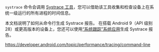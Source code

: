 `systrace` 命令会调用 [Systrace 工具](https://developer.android.com/topic/performance/tracing)，您可以借助该工具收集和检查设备上在系统一级运行的所有进程的时间信息。

本文档说明了如何从命令行生成 Systrace 报告。 在搭载 Android 9（API 级别 28）或更高版本的设备上，您还可以使用[“系统跟踪”系统应用](https://developer.android.com/topic/performance/tracing/on-device)生成 Systrace 报告。

https://developer.android.com/topic/performance/tracing/command-line